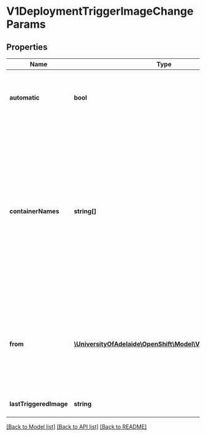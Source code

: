 # V1DeploymentTriggerImageChangeParams

## Properties
Name | Type | Description | Notes
------------ | ------------- | ------------- | -------------
**automatic** | **bool** | Automatic means that the detection of a new tag value should result in an image update inside the pod template. | [optional] 
**containerNames** | **string[]** | ContainerNames is used to restrict tag updates to the specified set of container names in a pod. If multiple triggers point to the same containers, the resulting behavior is undefined. Future API versions will make this a validation error. If ContainerNames does not point to a valid container, the trigger will be ignored. Future API versions will make this a validation error. | [optional] 
**from** | [**\UniversityOfAdelaide\OpenShift\Model\V1ObjectReference**](V1ObjectReference.md) | From is a reference to an image stream tag to watch for changes. From.Name is the only required subfield - if From.Namespace is blank, the namespace of the current deployment trigger will be used. | 
**lastTriggeredImage** | **string** | LastTriggeredImage is the last image to be triggered. | [optional] 

[[Back to Model list]](../README.md#documentation-for-models) [[Back to API list]](../README.md#documentation-for-api-endpoints) [[Back to README]](../README.md)


